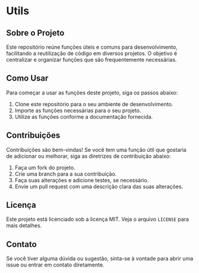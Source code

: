 # Utils

## Sobre o Projeto

Este repositório reúne funções úteis e comuns para desenvolvimento, facilitando a reutilização de código em diversos projetos. O objetivo é centralizar e organizar funções que são frequentemente necessárias.

## Como Usar

Para começar a usar as funções deste projeto, siga os passos abaixo:

1. Clone este repositório para o seu ambiente de desenvolvimento.
2. Importe as funções necessárias para o seu projeto.
3. Utilize as funções conforme a documentação fornecida.

## Contribuições

Contribuições são bem-vindas! Se você tem uma função útil que gostaria de adicionar ou melhorar, siga as diretrizes de contribuição abaixo:

1. Faça um fork do projeto.
2. Crie uma branch para a sua contribuição.
3. Faça suas alterações e adicione testes, se necessário.
4. Envie um pull request com uma descrição clara das suas alterações.

## Licença

Este projeto está licenciado sob a licença MIT. Veja o arquivo `LICENSE` para mais detalhes.

## Contato

Se você tiver alguma dúvida ou sugestão, sinta-se à vontade para abrir uma issue ou entrar em contato diretamente.

